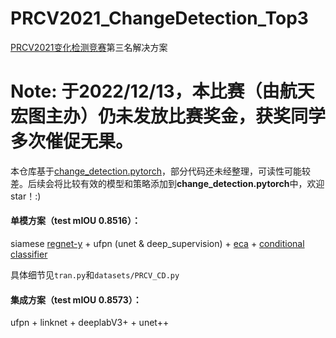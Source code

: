 # PRCV2021_ChangeDetection_Top3
[PRCV2021变化检测竞赛](https://captain-whu.github.io/PRCV2021_RS/index.html)第三名解决方案

# Note: 于2022/12/13，本比赛（由航天宏图主办）仍未发放比赛奖金，获奖同学多次催促无果。



本仓库基于[change_detection.pytorch](https://github.com/likyoo/change_detection.pytorch)，部分代码还未经整理，可读性可能较差。后续会将比较有效的模型和策略添加到**change_detection.pytorch**中，欢迎star！:)



#### 单模方案（test mIOU 0.8516）：

siamese [regnet-y](https://arxiv.org/pdf/2003.13678.pdf) + ufpn (unet & deep_supervision) + [eca](https://arxiv.org/abs/1910.03151) + [conditional classifier](https://arxiv.org/pdf/2109.10322.pdf) 

具体细节见`tran.py`和`datasets/PRCV_CD.py`



#### 集成方案（test mIOU 0.8573）：

ufpn + linknet + deeplabV3+ + unet++

